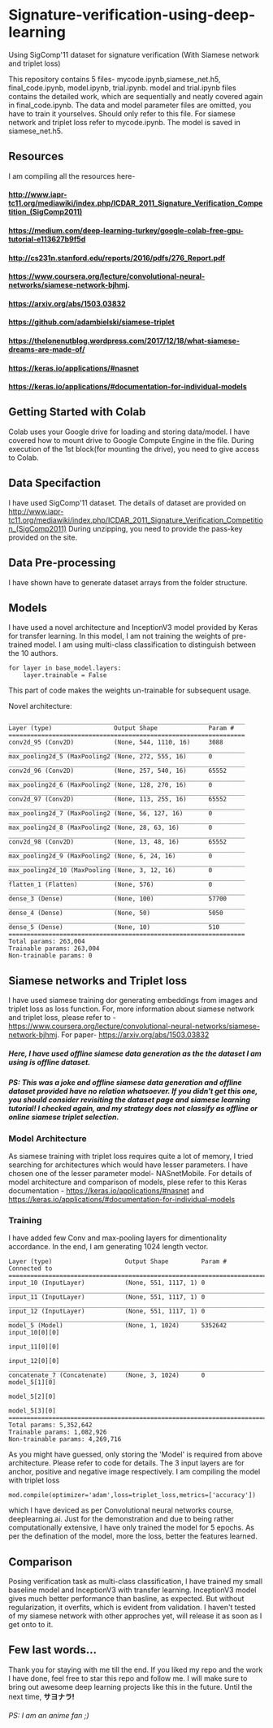 # Signature-verification-using-deep-learning
Using SigComp'11 dataset for signature verification (With Siamese network and triplet loss) 

 This repository contains 5 files- mycode.ipynb,siamese_net.h5, final_code.ipynb, model.ipynb, trial.ipynb. model and trial.ipynb files contains the detailed work, which are sequentially and neatly covered again in final_code.ipynb. The data and model parameter files are omitted, you have to train it yourselves. Should only refer to this file. For siamese network and triplet loss refer to mycode.ipynb. The model is saved in siamese_net.h5.

## Resources
I am compiling all the resources here-
#### http://www.iapr-tc11.org/mediawiki/index.php/ICDAR_2011_Signature_Verification_Competition_(SigComp2011)
#### https://medium.com/deep-learning-turkey/google-colab-free-gpu-tutorial-e113627b9f5d
#### http://cs231n.stanford.edu/reports/2016/pdfs/276_Report.pdf
#### https://www.coursera.org/lecture/convolutional-neural-networks/siamese-network-bjhmj.
#### https://arxiv.org/abs/1503.03832
#### https://github.com/adambielski/siamese-triplet
#### https://thelonenutblog.wordpress.com/2017/12/18/what-siamese-dreams-are-made-of/
#### https://keras.io/applications/#nasnet
#### https://keras.io/applications/#documentation-for-individual-models  

## Getting Started with Colab
Colab uses your Google drive for loading and storing data/model. I have covered how to mount drive to Google Compute Engine in the file. During execution of the 1st block(for mounting the drive), you need to give access to Colab.

## Data Specifaction
I have used SigComp'11 dataset. The details of dataset are provided on http://www.iapr-tc11.org/mediawiki/index.php/ICDAR_2011_Signature_Verification_Competition_(SigComp2011) During unzipping, you need to provide the pass-key provided on the site.

## Data Pre-processing
I have shown have to generate dataset arrays from the folder structure.

## Models
I have used a novel architecture and InceptionV3 model provided by Keras for transfer learning. In this model, I am not training the weights of pre-trained model. I am using multi-class classification to distinguish between the 10 authors.
```
for layer in base_model.layers:
    layer.trainable = False
```
This part of code makes the weights un-trainable for subsequent usage.

Novel architecture:
```
_________________________________________________________________
Layer (type)                 Output Shape              Param #   
=================================================================
conv2d_95 (Conv2D)           (None, 544, 1110, 16)     3088      
_________________________________________________________________
max_pooling2d_5 (MaxPooling2 (None, 272, 555, 16)      0         
_________________________________________________________________
conv2d_96 (Conv2D)           (None, 257, 540, 16)      65552     
_________________________________________________________________
max_pooling2d_6 (MaxPooling2 (None, 128, 270, 16)      0         
_________________________________________________________________
conv2d_97 (Conv2D)           (None, 113, 255, 16)      65552     
_________________________________________________________________
max_pooling2d_7 (MaxPooling2 (None, 56, 127, 16)       0         
_________________________________________________________________
max_pooling2d_8 (MaxPooling2 (None, 28, 63, 16)        0         
_________________________________________________________________
conv2d_98 (Conv2D)           (None, 13, 48, 16)        65552     
_________________________________________________________________
max_pooling2d_9 (MaxPooling2 (None, 6, 24, 16)         0         
_________________________________________________________________
max_pooling2d_10 (MaxPooling (None, 3, 12, 16)         0         
_________________________________________________________________
flatten_1 (Flatten)          (None, 576)               0         
_________________________________________________________________
dense_3 (Dense)              (None, 100)               57700     
_________________________________________________________________
dense_4 (Dense)              (None, 50)                5050      
_________________________________________________________________
dense_5 (Dense)              (None, 10)                510       
=================================================================
Total params: 263,004
Trainable params: 263,004
Non-trainable params: 0
```
## Siamese networks and Triplet loss
I have used siamese training dor generating embeddings from images and triplet loss as loss function. For, more information about siamese network and triplet loss, please refer to -
https://www.coursera.org/lecture/convolutional-neural-networks/siamese-network-bjhmj. 
For paper-
https://arxiv.org/abs/1503.03832
##### Here, I have used offline siamese data generation as the the dataset I am using is offline dataset.
##### PS: This was a joke and offline siamese data generation and offline dataset provided have no relation whatsoever. If you didn't get this one, you should consider revisiting the dataset page and siamese learning tutorial! I checked again, and my strategy does not classify as offline or online siamese triplet selection.
### Model Architecture
As siamese training with triplet loss requires quite a lot of memory, I tried searching for architectures which would have lesser parameters. I have chosen one of the lesser parameter model- NASnetMobile. For details of model architecture and comparison of models, plese refer to this Keras documentation - 
https://keras.io/applications/#nasnet and 
https://keras.io/applications/#documentation-for-individual-models  

### Training
I have added few Conv and max-pooling layers for dimentionality accordance. In the end, I am generating 1024 length vector.
```
Layer (type)                    Output Shape         Param #     Connected to                     
==================================================================================================
input_10 (InputLayer)           (None, 551, 1117, 1) 0                                            
__________________________________________________________________________________________________
input_11 (InputLayer)           (None, 551, 1117, 1) 0                                            
__________________________________________________________________________________________________
input_12 (InputLayer)           (None, 551, 1117, 1) 0                                            
__________________________________________________________________________________________________
model_5 (Model)                 (None, 1, 1024)      5352642     input_10[0][0]                   
                                                                 input_11[0][0]                   
                                                                 input_12[0][0]                   
__________________________________________________________________________________________________
concatenate_7 (Concatenate)     (None, 3, 1024)      0           model_5[1][0]                    
                                                                 model_5[2][0]                    
                                                                 model_5[3][0]                    
==================================================================================================
Total params: 5,352,642
Trainable params: 1,082,926
Non-trainable params: 4,269,716
```
As you might have guessed, only storing the 'Model' is required from above architecture. Please refer to code for details. The 3 input layers are for anchor, positive and negative image respectively. I am compiling the model with triplet loss
```
mod.compile(optimizer='adam',loss=triplet_loss,metrics=['accuracy'])
```
which I have deviced as per Convolutional neural networks course, deeplearning.ai. Just for the demonstration and due to being rather computationally extensive, I have only trained the model for 5 epochs. As per the defination of the model, more the loss, better the features learned.

## Comparison
Posing verification task as multi-class classification, I have trained my small baseline model and InceptionV3 with transfer learning. InceptionV3 model gives much better performance than basline, as expected. But without regularization, it overfits, which is evident from validation. I haven't tested of my siamese network with other approches yet, will release it as soon as I get onto to it.

## Few last words...
Thank you for staying with me till the end. If you liked my repo and the work I have done, feel free to star this repo and follow me. I will make sure to bring out awesome deep learning projects like this in the future. Until the next time, **サヨナラ!** 
###### PS: I am an anime fan ;)

